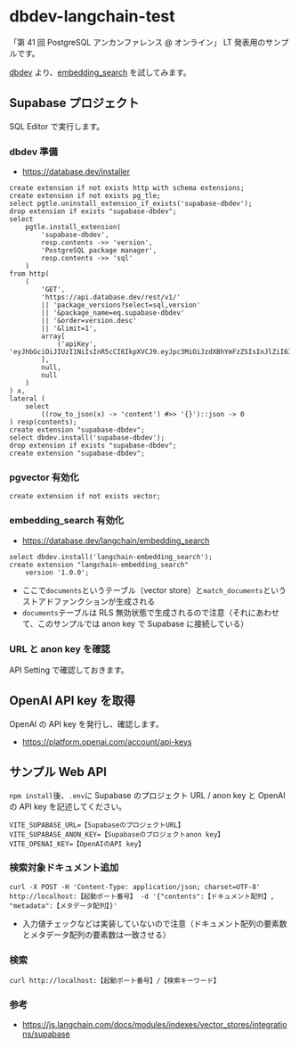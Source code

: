# dbdev-langchain-test

「第 41 回 PostgreSQL アンカンファレンス @ オンライン」 LT 発表用のサンプルです。

[dbdev](https://database.dev/) より、[embedding_search](https://database.dev/langchain/embedding_search) を試してみます。

## Supabase プロジェクト

SQL Editor で実行します。

### dbdev 準備

- https://database.dev/installer

```SQL(1)
create extension if not exists http with schema extensions;
create extension if not exists pg_tle;
select pgtle.uninstall_extension_if_exists('supabase-dbdev');
drop extension if exists "supabase-dbdev";
select
    pgtle.install_extension(
        'supabase-dbdev',
        resp.contents ->> 'version',
        'PostgreSQL package manager',
        resp.contents ->> 'sql'
    )
from http(
    (
        'GET',
        'https://api.database.dev/rest/v1/'
        || 'package_versions?select=sql,version'
        || '&package_name=eq.supabase-dbdev'
        || '&order=version.desc'
        || '&limit=1',
        array[
            ('apiKey', 'eyJhbGciOiJIUzI1NiIsInR5cCI6IkpXVCJ9.eyJpc3MiOiJzdXBhYmFzZSIsInJlZiI6InhtdXB0cHBsZnZpaWZyYndtbXR2Iiwicm9sZSI6ImFub24iLCJpYXQiOjE2ODAxMDczNzIsImV4cCI6MTk5NTY4MzM3Mn0.z2CN0mvO2No8wSi46Gw59DFGCTJrzM0AQKsu_5k134s')::http_header
        ],
        null,
        null
    )
) x,
lateral (
    select
        ((row_to_json(x) -> 'content') #>> '{}')::json -> 0
) resp(contents);
create extension "supabase-dbdev";
select dbdev.install('supabase-dbdev');
drop extension if exists "supabase-dbdev";
create extension "supabase-dbdev";
```

### pgvector 有効化

```SQL(2)
create extension if not exists vector;
```

### embedding_search 有効化

- https://database.dev/langchain/embedding_search

```SQL(3)
select dbdev.install('langchain-embedding_search');
create extension "langchain-embedding_search"
    version '1.0.0';
```

- ここで`documents`というテーブル（vector store）と`match_documents`というストアドファンクションが生成される
- `documents`テーブルは RLS 無効状態で生成されるので注意（それにあわせて、このサンプルでは anon key で Supabase に接続している）

### URL と anon key を確認

API Setting で確認しておきます。

## OpenAI API key を取得

OpenAI の API key を発行し、確認します。

- https://platform.openai.com/account/api-keys

## サンプル Web API

`npm install`後、`.env`に Supabase のプロジェクト URL / anon key と OpenAI の API key を記述してください。

```.env
VITE_SUPABASE_URL=【SupabaseのプロジェクトURL】
VITE_SUPABASE_ANON_KEY=【Supabaseのプロジェクトanon key】
VITE_OPENAI_KEY=【OpenAIのAPI key】
```

### 検索対象ドキュメント追加

```ドキュメント追加
curl -X POST -H 'Content-Type: application/json; charset=UTF-8' http://localhost:【起動ポート番号】 -d '{"contents":【ドキュメント配列】, "metadata":【メタデータ配列】}'
```

- 入力値チェックなどは実装していないので注意（ドキュメント配列の要素数とメタデータ配列の要素数は一致させる）

### 検索


```検索
curl http://localhost:【起動ポート番号】/【検索キーワード】
```

### 参考

- https://js.langchain.com/docs/modules/indexes/vector_stores/integrations/supabase
